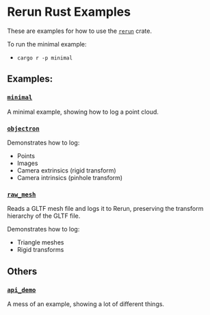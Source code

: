 # Rerun Rust Examples
These are examples for how to use the [`rerun`](https://github.com/rerun-io/rerun/tree/main/crates/rerun) crate.

To run the minimal example:
* `cargo r -p minimal`

<!-- TODO(#1161): move docs/getting-started/examples.md here -->

## Examples:

### [`minimal`](minimal)
A minimal example, showing how to log a point cloud.

### [`objectron`](objectron)
Demonstrates how to log:
* Points
* Images
* Camera extrinsics (rigid transform)
* Camera intrinsics (pinhole transform)

### [`raw_mesh`](raw_mesh)
Reads a GLTF mesh file and logs it to Rerun, preserving the transform hierarchy of the GLTF file.

Demonstrates how to log:
* Triangle meshes
* Rigid transforms

## Others

### [`api_demo`](api_demo)
A mess of an example, showing a lot of different things.
